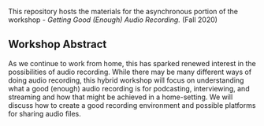 This repository hosts the materials for the asynchronous portion of the workshop - *Getting Good (Enough) Audio Recording.* (Fall 2020)

## Workshop Abstract
As we continue to work from home, this has sparked renewed interest in the possibilities of audio recording. While there may be many different ways of doing audio recording, this hybrid workshop will focus on understanding what a good (enough) audio recording is for podcasting, interviewing, and streaming and how that might be achieved in a home-setting. We will discuss how to create a good recording environment and possible platforms for sharing audio files.  